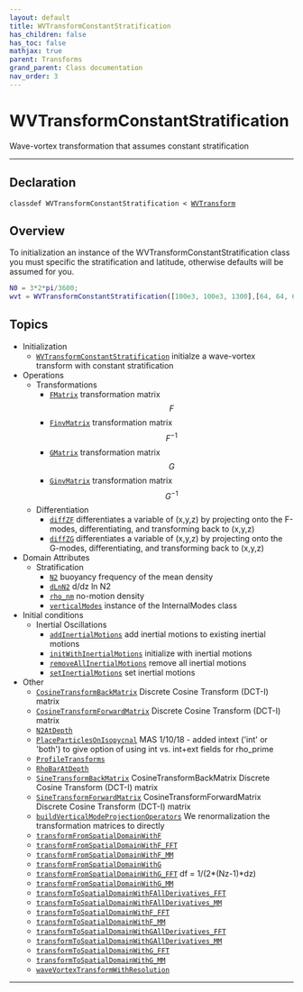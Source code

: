 ```yaml
---
layout: default
title: WVTransformConstantStratification
has_children: false
has_toc: false
mathjax: true
parent: Transforms
grand_parent: Class documentation
nav_order: 3
---
```


#  WVTransformConstantStratification

Wave-vortex transformation that assumes constant stratification


---

## Declaration

<div class="language-matlab highlighter-rouge"><div class="highlight"><pre class="highlight"><code>classdef WVTransformConstantStratification < <a href="/classes/wvtransform/" title="WVTransform">WVTransform</a></code></pre></div></div>

## Overview
 
  To initialization an instance of the
  WVTransformConstantStratification class you must specific the
  stratification and latitude, otherwise defaults will be assumed for
  you.
  
  ```matlab
  N0 = 3*2*pi/3600;
  wvt = WVTransformConstantStratification([100e3, 100e3, 1300],[64, 64, 65], NN0=N0,latitude=30);
  ```
 
   
  


## Topics
+ Initialization
  + [`WVTransformConstantStratification`](/classes/transforms/wvtransformconstantstratification/wvtransformconstantstratification.html) initialze a wave-vortex transform with constant stratification
+ Operations
  + Transformations
    + [`FMatrix`](/classes/transforms/wvtransformconstantstratification/fmatrix.html) transformation matrix $$F$$
    + [`FinvMatrix`](/classes/transforms/wvtransformconstantstratification/finvmatrix.html) transformation matrix $$F^{-1}$$
    + [`GMatrix`](/classes/transforms/wvtransformconstantstratification/gmatrix.html) transformation matrix $$G$$
    + [`GinvMatrix`](/classes/transforms/wvtransformconstantstratification/ginvmatrix.html) transformation matrix $$G^{-1}$$
  + Differentiation
    + [`diffZF`](/classes/transforms/wvtransformconstantstratification/diffzf.html) differentiates a variable of (x,y,z) by projecting onto the F-modes, differentiating, and transforming back to (x,y,z)
    + [`diffZG`](/classes/transforms/wvtransformconstantstratification/diffzg.html) differentiates a variable of (x,y,z) by projecting onto the G-modes, differentiating, and transforming back to (x,y,z)
+ Domain Attributes
  + Stratification
    + [`N2`](/classes/transforms/wvtransformconstantstratification/n2.html) buoyancy frequency of the mean density
    + [`dLnN2`](/classes/transforms/wvtransformconstantstratification/dlnn2.html) d/dz ln N2
    + [`rho_nm`](/classes/transforms/wvtransformconstantstratification/rho_nm.html) no-motion density
    + [`verticalModes`](/classes/transforms/wvtransformconstantstratification/verticalmodes.html) instance of the InternalModes class
+ Initial conditions
  + Inertial Oscillations
    + [`addInertialMotions`](/classes/transforms/wvtransformconstantstratification/addinertialmotions.html) add inertial motions to existing inertial motions
    + [`initWithInertialMotions`](/classes/transforms/wvtransformconstantstratification/initwithinertialmotions.html) initialize with inertial motions
    + [`removeAllInertialMotions`](/classes/transforms/wvtransformconstantstratification/removeallinertialmotions.html) remove all inertial motions
    + [`setInertialMotions`](/classes/transforms/wvtransformconstantstratification/setinertialmotions.html) set inertial motions
+ Other
  + [`CosineTransformBackMatrix`](/classes/transforms/wvtransformconstantstratification/cosinetransformbackmatrix.html) Discrete Cosine Transform (DCT-I) matrix
  + [`CosineTransformForwardMatrix`](/classes/transforms/wvtransformconstantstratification/cosinetransformforwardmatrix.html) Discrete Cosine Transform (DCT-I) matrix
  + [`N2AtDepth`](/classes/transforms/wvtransformconstantstratification/n2atdepth.html) 
  + [`PlaceParticlesOnIsopycnal`](/classes/transforms/wvtransformconstantstratification/placeparticlesonisopycnal.html) MAS 1/10/18 - added intext ('int' or 'both') to give option of using int vs. int+ext fields for rho_prime
  + [`ProfileTransforms`](/classes/transforms/wvtransformconstantstratification/profiletransforms.html) 
  + [`RhoBarAtDepth`](/classes/transforms/wvtransformconstantstratification/rhobaratdepth.html) 
  + [`SineTransformBackMatrix`](/classes/transforms/wvtransformconstantstratification/sinetransformbackmatrix.html) CosineTransformBackMatrix  Discrete Cosine Transform (DCT-I) matrix
  + [`SineTransformForwardMatrix`](/classes/transforms/wvtransformconstantstratification/sinetransformforwardmatrix.html) CosineTransformForwardMatrix  Discrete Cosine Transform (DCT-I) matrix
  + [`buildVerticalModeProjectionOperators`](/classes/transforms/wvtransformconstantstratification/buildverticalmodeprojectionoperators.html) We renormalization the transformation matrices to directly
  + [`transformFromSpatialDomainWithF`](/classes/transforms/wvtransformconstantstratification/transformfromspatialdomainwithf.html) 
  + [`transformFromSpatialDomainWithF_FFT`](/classes/transforms/wvtransformconstantstratification/transformfromspatialdomainwithf_fft.html) 
  + [`transformFromSpatialDomainWithF_MM`](/classes/transforms/wvtransformconstantstratification/transformfromspatialdomainwithf_mm.html) 
  + [`transformFromSpatialDomainWithG`](/classes/transforms/wvtransformconstantstratification/transformfromspatialdomainwithg.html) 
  + [`transformFromSpatialDomainWithG_FFT`](/classes/transforms/wvtransformconstantstratification/transformfromspatialdomainwithg_fft.html) df = 1/(2*(Nz-1)*dz)
  + [`transformFromSpatialDomainWithG_MM`](/classes/transforms/wvtransformconstantstratification/transformfromspatialdomainwithg_mm.html) 
  + [`transformToSpatialDomainWithFAllDerivatives_FFT`](/classes/transforms/wvtransformconstantstratification/transformtospatialdomainwithfallderivatives_fft.html) 
  + [`transformToSpatialDomainWithFAllDerivatives_MM`](/classes/transforms/wvtransformconstantstratification/transformtospatialdomainwithfallderivatives_mm.html) 
  + [`transformToSpatialDomainWithF_FFT`](/classes/transforms/wvtransformconstantstratification/transformtospatialdomainwithf_fft.html) 
  + [`transformToSpatialDomainWithF_MM`](/classes/transforms/wvtransformconstantstratification/transformtospatialdomainwithf_mm.html) 
  + [`transformToSpatialDomainWithGAllDerivatives_FFT`](/classes/transforms/wvtransformconstantstratification/transformtospatialdomainwithgallderivatives_fft.html) 
  + [`transformToSpatialDomainWithGAllDerivatives_MM`](/classes/transforms/wvtransformconstantstratification/transformtospatialdomainwithgallderivatives_mm.html) 
  + [`transformToSpatialDomainWithG_FFT`](/classes/transforms/wvtransformconstantstratification/transformtospatialdomainwithg_fft.html) 
  + [`transformToSpatialDomainWithG_MM`](/classes/transforms/wvtransformconstantstratification/transformtospatialdomainwithg_mm.html) 
  + [`waveVortexTransformWithResolution`](/classes/transforms/wvtransformconstantstratification/wavevortextransformwithresolution.html) 


---